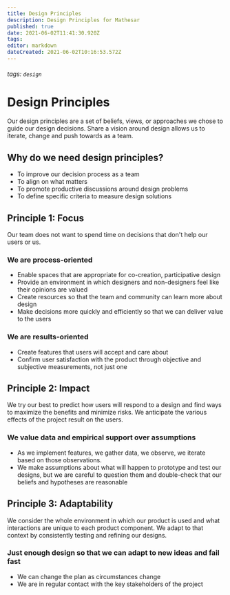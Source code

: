 ```yaml
---
title: Design Principles
description: Design Principles for Mathesar
published: true
date: 2021-06-02T11:41:30.920Z
tags: 
editor: markdown
dateCreated: 2021-06-02T10:16:53.572Z
---
```


###### tags: `design`

# Design Principles
Our design principles are a set of beliefs, views, or approaches we chose to guide our design decisions. Share a vision around design allows us to iterate, change and push towards as a team.

## Why do we need design principles?
- To improve our decision process as a team
- To align on what matters
- To promote productive discussions around design problems
- To define specific criteria to measure design solutions

## Principle 1: Focus
Our team does not want to spend time on decisions that don't help our users or us.
### We are process-oriented
- Enable spaces that are appropriate for co-creation, participative design
- Provide an environment in which designers and non-designers feel like their opinions are valued
- Create resources so that the team and community can learn more about design
- Make decisions more quickly and efficiently so that we can deliver value to the users
### We are results-oriented
- Create features that users will accept and care about
- Confirm user satisfaction with the product through objective and subjective measurements, not just one

## Principle 2: Impact
We try our best to predict how users will respond to a design and find ways to maximize the benefits and minimize risks. We anticipate the various effects of the project result on the users.
### We value data and empirical support over assumptions
- As we implement features, we gather data, we observe, we iterate based on those observations.
- We make assumptions about what will happen to prototype and test our designs, but we are careful to question them and double-check that our beliefs and hypotheses are reasonable

## Principle 3: Adaptability
We consider the whole environment in which our product is used and what interactions are unique to each product component. We adapt to that context by consistently testing and refining our designs.
### Just enough design so that we can adapt to new ideas and fail fast
- We can change the plan as circumstances change
- We are in regular contact with the key stakeholders of the project
